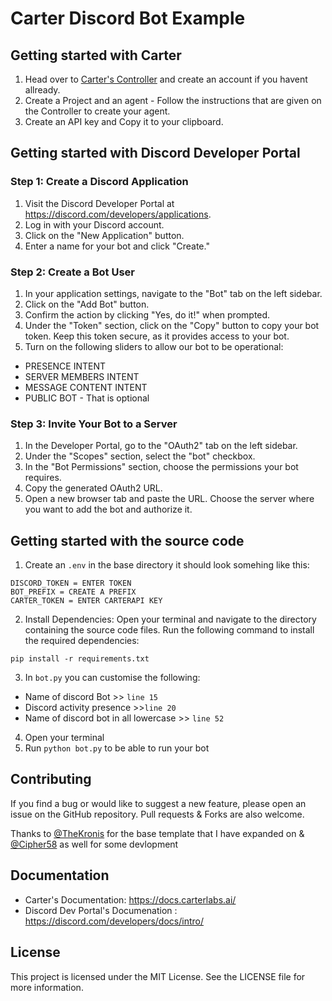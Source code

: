 # Carter Discord Bot Example

## __Getting started with Carter__

1. Head over to [Carter's Controller](https://controller.carterlabs.ai/welcome) and create an account if you havent allready.
2. Create a Project and an agent - Follow the instructions that are given on the Controller to create your agent.
3. Create an API key and Copy it to your clipboard.

## __Getting started with Discord Developer Portal__

### **Step 1: Create a Discord Application**
1. Visit the Discord Developer Portal at https://discord.com/developers/applications.
2. Log in with your Discord account.
3. Click on the "New Application" button.
4. Enter a name for your bot and click "Create."


### **Step 2: Create a Bot User**
1. In your application settings, navigate to the "Bot" tab on the left sidebar.
2. Click on the "Add Bot" button.
3. Confirm the action by clicking "Yes, do it!" when prompted.
4. Under the "Token" section, click on the "Copy" button to copy your bot token. Keep this token secure, as it provides access to your bot.
5. Turn on the following sliders to allow our bot to be operational:
- PRESENCE INTENT
- SERVER MEMBERS INTENT
- MESSAGE CONTENT INTENT
- PUBLIC BOT - That is optional

### **Step 3: Invite Your Bot to a Server**
1. In the Developer Portal, go to the "OAuth2" tab on the left sidebar.
2. Under the "Scopes" section, select the "bot" checkbox.
3. In the "Bot Permissions" section, choose the permissions your bot requires.
4. Copy the generated OAuth2 URL.
5. Open a new browser tab and paste the URL. Choose the server where you want to add the bot and authorize it.

## __Getting started with the source code__
1. Create an `.env` in the base directory it should look somehing like this: 
```env
DISCORD_TOKEN = ENTER TOKEN
BOT_PREFIX = CREATE A PREFIX
CARTER_TOKEN = ENTER CARTERAPI KEY
```
2. Install Dependencies: Open your terminal and navigate to the directory containing the source code files. Run the following command to install the required dependencies:
```
pip install -r requirements.txt
```
3. In `bot.py` you can customise the following:
- Name of discord Bot >> `line 15`
- Discord activity presence >>`line 20`
- Name of discord bot in all lowercase >> `line 52`
4. Open your terminal
5. Run `python bot.py` to be able to run your bot


## __Contributing__
If you find a bug or would like to suggest a new feature, please open an issue on the GitHub repository. Pull requests & Forks are also welcome.

Thanks to [@TheKronis](https://github.com/TheKronis) for the base template that I have expanded on & [@Cipher58](https://github.com/Cipher58) as well for some devlopment

## __Documentation__
- Carter's Documentation: <https://docs.carterlabs.ai/>
- Discord Dev Portal's Documenation : <https://discord.com/developers/docs/intro/>

## __License__
This project is licensed under the MIT License. See the LICENSE file for more information.
